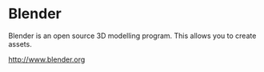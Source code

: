 # Blender #

Blender is an open source 3D modelling program.
This allows you to create assets.

http://www.blender.org